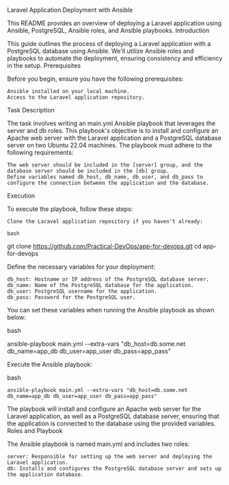 Laravel Application Deployment with Ansible

This README provides an overview of deploying a Laravel application using Ansible, PostgreSQL, Ansible roles, and Ansible playbooks.
Introduction

This guide outlines the process of deploying a Laravel application with a PostgreSQL database using Ansible. We'll utilize Ansible roles and playbooks to automate the deployment, ensuring consistency and efficiency in the setup.
Prerequisites

Before you begin, ensure you have the following prerequisites:

    Ansible installed on your local machine.
    Access to the Laravel application repository.

Task Description

The task involves writing an main.yml Ansible playbook that leverages the server and db roles. This playbook's objective is to install and configure an Apache web server with the Laravel application and a PostgreSQL database server on two Ubuntu 22.04 machines. The playbook must adhere to the following requirements:

    The web server should be included in the [server] group, and the database server should be included in the [db] group.
    Define variables named db_host, db_name, db_user, and db_pass to configure the connection between the application and the database.

Execution

To execute the playbook, follow these steps:

    Clone the Laravel application repository if you haven't already:

    bash

git clone https://github.com/Practical-DevOps/app-for-devops.git
cd app-for-devops

Define the necessary variables for your deployment:

    db_host: Hostname or IP address of the PostgreSQL database server.
    db_name: Name of the PostgreSQL database for the application.
    db_user: PostgreSQL username for the application.
    db_pass: Password for the PostgreSQL user.

You can set these variables when running the Ansible playbook as shown below:

bash

ansible-playbook main.yml --extra-vars "db_host=db.some.net db_name=app_db db_user=app_user db_pass=app_pass"

Execute the Ansible playbook:

bash

    ansible-playbook main.yml --extra-vars "db_host=db.some.net db_name=app_db db_user=app_user db_pass=app_pass"

The playbook will install and configure an Apache web server for the Laravel application, as well as a PostgreSQL database server, ensuring that the application is connected to the database using the provided variables.
Roles and Playbook

The Ansible playbook is named main.yml and includes two roles:

    server: Responsible for setting up the web server and deploying the Laravel application.
    db: Installs and configures the PostgreSQL database server and sets up the application database.